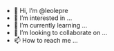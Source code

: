 - 👋 Hi, I’m @leolepre
- 👀 I’m interested in ...
- 🌱 I’m currently learning ...
- 💞️ I’m looking to collaborate on ...
- 📫 How to reach me ...

<!---
leolepre/leolepre is a ✨ special ✨ repository because its `README.md` (this file) appears on your GitHub profile.
You can click the Preview link to take a look at your changes.
--->
